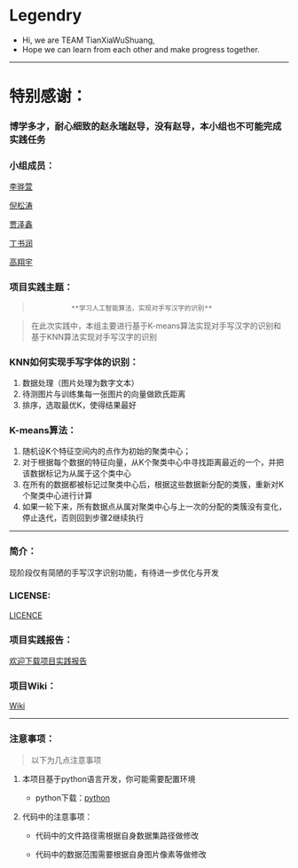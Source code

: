# Legendry

- Hi, we are TEAM TianXiaWuShuang,
- Hope we can learn from each other and make progress together.

---

# 特别感谢：

### 博学多才，耐心细致的赵永瑞赵导，没有赵导，本小组也不可能完成实践任务

### 小组成员：

[李骅萱](https://github.com/18611756652)

[倪松涛](https://github.com/sniffstherose)

[贾泽鑫](https://github.com/lierhouzi)

[丁书润](https://github.com/dingshurun)

[高翔宇](https://github.com/gaoxiangyu666)

### 项目实践主题：

> 				**学习人工智能算法，实现对手写汉字的识别**

> 在此次实践中，本组主要进行基于K-means算法实现对手写汉字的识别和基于KNN算法实现对手写汉字的识别



### KNN如何实现手写字体的识别：

1. 数据处理（图片处理为数字文本）
2. 待测图片与训练集每一张图片的向量做欧氏距离
3. 排序，选取最优K，使得结果最好



### K-means算法：

1. 随机设K个特征空间内的点作为初始的聚类中心；
2. 对于根据每个数据的特征向量，从K个聚类中心中寻找距离最近的一个，并把该数据标记为从属于这个类中心
3. 在所有的数据都被标记过聚类中心后，根据这些数据新分配的类簇，重新对K个聚类中心进行计算
4. 如果一轮下来，所有数据点从属对聚类中心与上一次的分配的类簇没有变化，停止迭代，否则回到步骤2继续执行

---

### 简介：

现阶段仅有简陋的手写汉字识别功能，有待进一步优化与开发

### LICENSE:

[LICENCE](https://github.com/Bistu-OSSDT-2022/Legendr/blob/dingshurun/LICENSE)



### 项目实践报告：

[欢迎下载项目实践报告](https://github.com/Bistu-OSSDT-2022/Legendr/blob/dingshurun/%E9%A1%B9%E7%9B%AE%E6%8A%A5%E5%91%8A(2).docx)

### 项目Wiki：

[Wiki](https://github.com/Bistu-OSSDT-2022/Legendr/wiki)

---

### 注意事项：

> 以下为几点注意事项

1. 本项目基于python语言开发，你可能需要配置环境

   - python下载：[python](https://www.python.org/)

2. 代码中的注意事项：

   - 代码中的文件路径需根据自身数据集路径做修改

   - 代码中的数据范围需要根据自身图片像素等做修改
